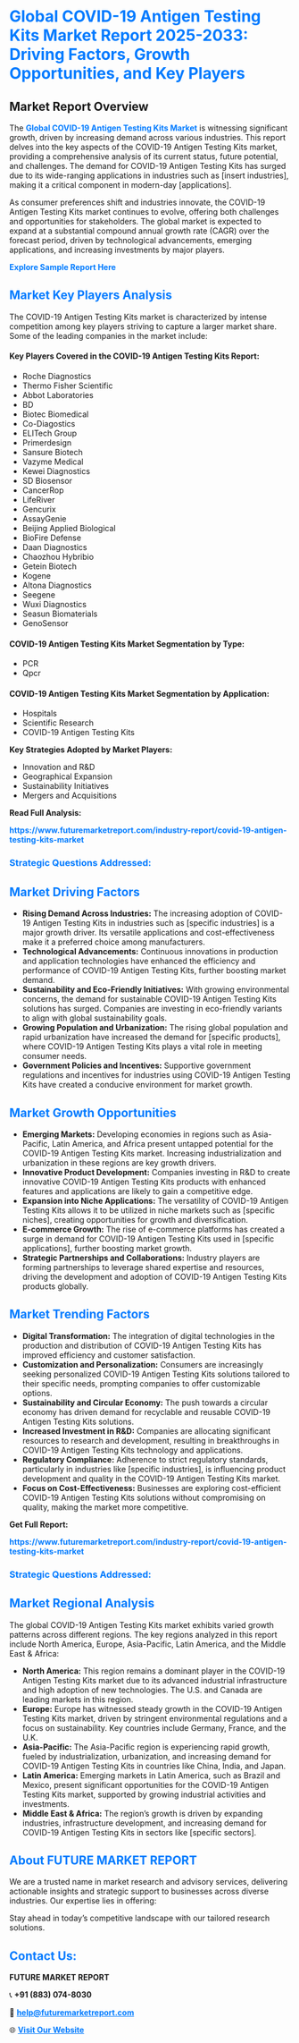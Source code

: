 <h1 style="color: #007BFF;">Global COVID-19 Antigen Testing Kits Market Report 2025-2033: Driving Factors, Growth Opportunities, and Key Players</h1>

<section id="overview">
<h2>Market Report Overview</h2>
<p>The <a href="https://www.futuremarketreport.com/industry-report/covid-19-antigen-testing-kits-market" style="color: #007BFF; text-decoration: none;"><strong>Global COVID-19 Antigen Testing Kits Market</strong></a> is witnessing significant growth, driven by increasing demand across various industries. This report delves into the key aspects of the COVID-19 Antigen Testing Kits market, providing a comprehensive analysis of its current status, future potential, and challenges. The demand for COVID-19 Antigen Testing Kits has surged due to its wide-ranging applications in industries such as [insert industries], making it a critical component in modern-day [applications].</p>
<p>As consumer preferences shift and industries innovate, the COVID-19 Antigen Testing Kits market continues to evolve, offering both challenges and opportunities for stakeholders. The global market is expected to expand at a substantial compound annual growth rate (CAGR) over the forecast period, driven by technological advancements, emerging applications, and increasing investments by major players.</p>
</section>

<section id="overview">
<p><a href="https://www.futuremarketreport.com/request-sample/reportId=124085" style="color: #007BFF; text-decoration: none;"><strong>Explore Sample Report Here</strong></a></p>
</section>

<section id="key-players">
<h2 style="color: #007BFF;">Market Key Players Analysis</h2>
<p>The COVID-19 Antigen Testing Kits market is characterized by intense competition among key players striving to capture a larger market share. Some of the leading companies in the market include:</p>
<h4>Key Players Covered in the COVID-19 Antigen Testing Kits Report:</h4>
<ul><li>Roche Diagnostics</li><li>Thermo Fisher Scientific</li><li>Abbot Laboratories</li><li>BD</li><li>Biotec Biomedical</li><li>Co-Diagostics</li><li>ELITech Group</li><li>Primerdesign</li><li>Sansure Biotech</li><li>Vazyme Medical</li><li>Kewei Diagnostics</li><li>SD Biosensor</li><li>CancerRop</li><li>LifeRiver</li><li>Gencurix</li><li>AssayGenie</li><li>Beijing Applied Biological</li><li>BioFire Defense</li><li>Daan Diagnostics</li><li>Chaozhou Hybribio</li><li>Getein Biotech</li><li>Kogene</li><li>Altona Diagnostics</li><li>Seegene</li><li>Wuxi Diagnostics</li><li>Seasun Biomaterials</li><li>GenoSensor</li></ul>
<h4>COVID-19 Antigen Testing Kits Market Segmentation by Type:</h4>
<ul><li>PCR</li><li>Qpcr</li></ul>

<h4>COVID-19 Antigen Testing Kits Market Segmentation by Application:</h4>
<ul><li>Hospitals</li><li>Scientific Research</li><li>COVID-19 Antigen Testing Kits</li></ul>
<p><strong>Key Strategies Adopted by Market Players:</strong></p>
<ul>
<li>Innovation and R&D</li>
<li>Geographical Expansion</li>
<li>Sustainability Initiatives</li>
<li>Mergers and Acquisitions</li>
</ul>
</section>

<section>
<p><strong>Read Full Analysis: </strong></p><a href="https://www.futuremarketreport.com/industry-report/covid-19-antigen-testing-kits-market" style="color: #007BFF; text-decoration: none;"><strong>https://www.futuremarketreport.com/industry-report/covid-19-antigen-testing-kits-market</strong></a>
<h3 style="color: #007BFF;">Strategic Questions Addressed:</h3>
</section>

<section id="driving-factors">
<h2 style="color: #007BFF;">Market Driving Factors</h2>
<ul>
<li><strong>Rising Demand Across Industries:</strong> The increasing adoption of COVID-19 Antigen Testing Kits in industries such as [specific industries] is a major growth driver. Its versatile applications and cost-effectiveness make it a preferred choice among manufacturers.</li>
<li><strong>Technological Advancements:</strong> Continuous innovations in production and application technologies have enhanced the efficiency and performance of COVID-19 Antigen Testing Kits, further boosting market demand.</li>
<li><strong>Sustainability and Eco-Friendly Initiatives:</strong> With growing environmental concerns, the demand for sustainable COVID-19 Antigen Testing Kits solutions has surged. Companies are investing in eco-friendly variants to align with global sustainability goals.</li>
<li><strong>Growing Population and Urbanization:</strong> The rising global population and rapid urbanization have increased the demand for [specific products], where COVID-19 Antigen Testing Kits plays a vital role in meeting consumer needs.</li>
<li><strong>Government Policies and Incentives:</strong> Supportive government regulations and incentives for industries using COVID-19 Antigen Testing Kits have created a conducive environment for market growth.</li>
</ul>
</section>

<section id="growth-opportunities">
<h2 style="color: #007BFF;">Market Growth Opportunities</h2>
<ul>
<li><strong>Emerging Markets:</strong> Developing economies in regions such as Asia-Pacific, Latin America, and Africa present untapped potential for the COVID-19 Antigen Testing Kits market. Increasing industrialization and urbanization in these regions are key growth drivers.</li>
<li><strong>Innovative Product Development:</strong> Companies investing in R&D to create innovative COVID-19 Antigen Testing Kits products with enhanced features and applications are likely to gain a competitive edge.</li>
<li><strong>Expansion into Niche Applications:</strong> The versatility of COVID-19 Antigen Testing Kits allows it to be utilized in niche markets such as [specific niches], creating opportunities for growth and diversification.</li>
<li><strong>E-commerce Growth:</strong> The rise of e-commerce platforms has created a surge in demand for COVID-19 Antigen Testing Kits used in [specific applications], further boosting market growth.</li>
<li><strong>Strategic Partnerships and Collaborations:</strong> Industry players are forming partnerships to leverage shared expertise and resources, driving the development and adoption of COVID-19 Antigen Testing Kits products globally.</li>
</ul>
</section>

<section id="trending-factors">
<h2 style="color: #007BFF;">Market Trending Factors</h2>
<ul>
<li><strong>Digital Transformation:</strong> The integration of digital technologies in the production and distribution of COVID-19 Antigen Testing Kits has improved efficiency and customer satisfaction.</li>
<li><strong>Customization and Personalization:</strong> Consumers are increasingly seeking personalized COVID-19 Antigen Testing Kits solutions tailored to their specific needs, prompting companies to offer customizable options.</li>
<li><strong>Sustainability and Circular Economy:</strong> The push towards a circular economy has driven demand for recyclable and reusable COVID-19 Antigen Testing Kits solutions.</li>
<li><strong>Increased Investment in R&D:</strong> Companies are allocating significant resources to research and development, resulting in breakthroughs in COVID-19 Antigen Testing Kits technology and applications.</li>
<li><strong>Regulatory Compliance:</strong> Adherence to strict regulatory standards, particularly in industries like [specific industries], is influencing product development and quality in the COVID-19 Antigen Testing Kits market.</li>
<li><strong>Focus on Cost-Effectiveness:</strong> Businesses are exploring cost-efficient COVID-19 Antigen Testing Kits solutions without compromising on quality, making the market more competitive.</li>
</ul>
</section>

<section>
<p><strong>Get Full Report: </strong></p><a href="https://www.futuremarketreport.com/industry-report/covid-19-antigen-testing-kits-market" style="color: #007BFF; text-decoration: none;"><strong>https://www.futuremarketreport.com/industry-report/covid-19-antigen-testing-kits-market</strong></a>
<h3 style="color: #007BFF;">Strategic Questions Addressed:</h3>
</section>


<section id="regional-analysis">
<h2 style="color: #007BFF;">Market Regional Analysis</h2>
<p>The global COVID-19 Antigen Testing Kits market exhibits varied growth patterns across different regions. The key regions analyzed in this report include North America, Europe, Asia-Pacific, Latin America, and the Middle East & Africa:</p>
<ul>
<li><strong>North America:</strong> This region remains a dominant player in the COVID-19 Antigen Testing Kits market due to its advanced industrial infrastructure and high adoption of new technologies. The U.S. and Canada are leading markets in this region.</li>
<li><strong>Europe:</strong> Europe has witnessed steady growth in the COVID-19 Antigen Testing Kits market, driven by stringent environmental regulations and a focus on sustainability. Key countries include Germany, France, and the U.K.</li>
<li><strong>Asia-Pacific:</strong> The Asia-Pacific region is experiencing rapid growth, fueled by industrialization, urbanization, and increasing demand for COVID-19 Antigen Testing Kits in countries like China, India, and Japan.</li>
<li><strong>Latin America:</strong> Emerging markets in Latin America, such as Brazil and Mexico, present significant opportunities for the COVID-19 Antigen Testing Kits market, supported by growing industrial activities and investments.</li>
<li><strong>Middle East & Africa:</strong> The region’s growth is driven by expanding industries, infrastructure development, and increasing demand for COVID-19 Antigen Testing Kits in sectors like [specific sectors].</li>
</ul>
</section>

<footer>
<h2 style="color: #007BFF;">About FUTURE MARKET REPORT</h2>
<p>We are a trusted name in market research and advisory services, delivering actionable insights and strategic support to businesses across diverse industries. Our expertise lies in offering:</p>

<p>Stay ahead in today’s competitive landscape with our tailored research solutions.</p>

<h2 style="color: #007BFF;">Contact Us:</h2>
<p><strong>FUTURE MARKET REPORT</strong></p>
<p>📞 <strong>+91 (883) 074-8030</strong></p>
<p>📧 <strong><a href="mailto:help@futuremarketreport.com" style="color: #007BFF;">help@futuremarketreport.com</a></strong></p>
<p>🌐 <strong><a href="https://www.futuremarketreport.com/" style="color: #007BFF;">Visit Our Website</a></strong></p>
</footer>